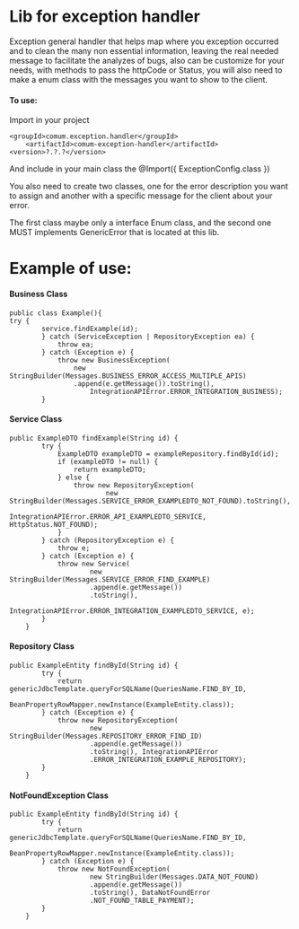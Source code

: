 # Lib for exception handler

Exception general handler that helps map where you exception occurred and to clean the many non essential information, leaving the real needed message to facilitate the analyzes of bugs, also can be customize for your needs, with methods to pass the httpCode or Status, you will also need to make a enum class with the messages you want to show to the client.

#### To use:
Import in your project

	<groupId>comum.exception.handler</groupId>
		<artifactId>comum-exception-handler</artifactId>
	<version>?.?.?</version>


And include in your main class the @Import({ ExceptionConfig.class })

You also need to create two classes, one for the error description you want to assign and another with a specific message for the client about your error.

The first class maybe only a interface Enum class, and the second one MUST implements GenericError that is located at this lib.

# Example of use:

#### Business Class
```
public class Example(){ 
try {
		service.findExample(id);
		} catch (ServiceException | RepositoryException ea) {
			throw ea;
		} catch (Exception e) {
			throw new BusinessException(
				new StringBuilder(Messages.BUSINESS_ERROR_ACCESS_MULTIPLE_APIS)
				.append(e.getMessage()).toString(),
					IntegrationAPIError.ERROR_INTEGRATION_BUSINESS);
		}
```
#### Service Class
```
public ExampleDTO findExample(String id) {
		try {
			ExampleDTO exampleDTO = exampleRepository.findById(id);
			if (exampleDTO != null) {
				return exampleDTO;
			} else {
				throw new RepositoryException(
						new StringBuilder(Messages.SERVICE_ERROR_EXAMPLEDTO_NOT_FOUND).toString(),
						IntegrationAPIError.ERROR_API_EXAMPLEDTO_SERVICE, HttpStatus.NOT_FOUND);
			}
		} catch (RepositoryException e) {
			throw e;
		} catch (Exception e) {
			throw new Service(
					new StringBuilder(Messages.SERVICE_ERROR_FIND_EXAMPLE)
					.append(e.getMessage())
					.toString(),
					IntegrationAPIError.ERROR_INTEGRATION_EXAMPLEDTO_SERVICE, e);
		}
	}
```

#### Repository Class
```
public ExampleEntity findById(String id) {
		try {
			return genericJdbcTemplate.queryForSQLName(QueriesName.FIND_BY_ID,
					BeanPropertyRowMapper.newInstance(ExampleEntity.class));
		} catch (Exception e) {
			throw new RepositoryException(
					new StringBuilder(Messages.REPOSITORY_ERROR_FIND_ID)
					.append(e.getMessage())
					.toString(), IntegrationAPIError
					.ERROR_INTEGRATION_EXAMPLE_REPOSITORY);
		}
	}
```
#### NotFoundException Class
```
public ExampleEntity findById(String id) {
		try {
			return genericJdbcTemplate.queryForSQLName(QueriesName.FIND_BY_ID,
					BeanPropertyRowMapper.newInstance(ExampleEntity.class));
		} catch (Exception e) {
			throw new NotFoundException(
					new StringBuilder(Messages.DATA_NOT_FOUND)
					.append(e.getMessage())
					.toString(), DataNotFoundError
					.NOT_FOUND_TABLE_PAYMENT);
		}
	}
```
